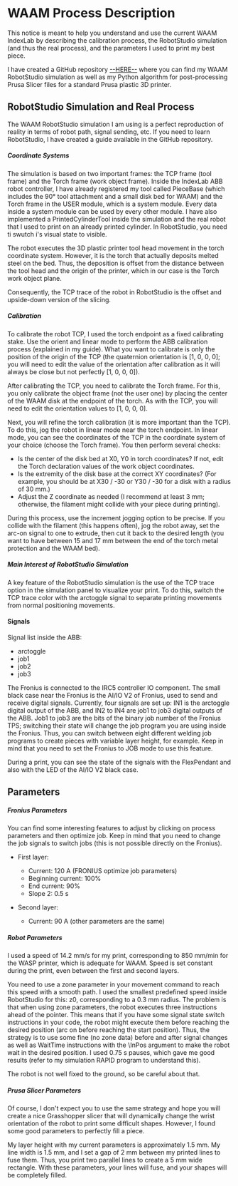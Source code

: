 # WAAM Process Description

This notice is meant to help you understand and use the current WAAM IndexLab by describing the calibration process, the RobotStudio simulation (and thus the real process), and the parameters I used to print my best piece.

I have created a GitHub repository [--HERE--](https://github.com/ThibaultCourtois/Internship-2023-2024/tree/main) where you can find my WAAM RobotStudio simulation as well as my Python algorithm for post-processing Prusa Slicer files for a standard Prusa plastic 3D printer.

## RobotStudio Simulation and Real Process

The WAAM RobotStudio simulation I am using is a perfect reproduction of reality in terms of robot path, signal sending, etc. If you need to learn RobotStudio, I have created a guide available in the GitHub repository.

##### Coordinate Systems

The simulation is based on two important frames: the TCP frame (tool frame) and the Torch frame (work object frame). Inside the IndexLab ABB robot controller, I have already registered my tool called PieceBase (which includes the 90° tool attachment and a small disk bed for WAAM) and the Torch frame in the USER module, which is a system module. Every data inside a system module can be used by every other module. I have also implemented a PrintedCylinderTool inside the simulation and the real robot that I used to print on an already printed cylinder. In RobotStudio, you need ti swutch i's visual state to visible.

The robot executes the 3D plastic printer tool head movement in the torch coordinate system. However, it is the torch that actually deposits melted steel on the bed. Thus, the deposition is offset from the distance between the tool head and the origin of the printer, which in our case is the Torch work object plane.

Consequently, the TCP trace of the robot in RobotStudio is the offset and upside-down version of the slicing.

##### Calibration

To calibrate the robot TCP, I used the torch endpoint as a fixed calibrating stake. Use the orient and linear mode to perform the ABB calibration process (explained in my guide). What you want to calibrate is only the position of the origin of the TCP (the quaternion orientation is [1, 0, 0, 0]; you will need to edit the value of the orientation after calibration as it will always be close but not perfectly [1, 0, 0, 0]).

After calibrating the TCP, you need to calibrate the Torch frame. For this, you only calibrate the object frame (not the user one) by placing the center of the WAAM disk at the endpoint of the torch. As with the TCP, you will need to edit the orientation values to [1, 0, 0, 0].

Next, you will refine the torch calibration (it is more important than the TCP). To do this, jog the robot in linear mode near the torch endpoint. In linear mode, you can see the coordinates of the TCP in the coordinate system of your choice (choose the Torch frame). You then perform several checks:
- Is the center of the disk bed at X0, Y0 in torch coordinates? If not, edit the Torch declaration values of the work object coordinates.
- Is the extremity of the disk base at the correct XY coordinates? (For example, you should be at X30 / -30 or Y30 / -30 for a disk with a radius of 30 mm.)
- Adjust the Z coordinate as needed (I recommend at least 3 mm; otherwise, the filament might collide with your piece during printing).

During this process, use the increment jogging option to be precise. If you collide with the filament (this happens often), jog the robot away, set the arc-on signal to one to extrude, then cut it back to the desired length (you want to have between 15 and 17 mm between the end of the torch metal protection and the WAAM bed).

##### Main Interest of RobotStudio Simulation

A key feature of the RobotStudio simulation is the use of the TCP trace option in the simulation panel to visualize your print. To do this, switch the TCP trace color with the arctoggle signal to separate printing movements from normal positioning movements.

#### Signals

Signal list inside the ABB:
- arctoggle
- job1
- job2
- job3

The Fronius is connected to the IRC5 controller IO component. The small black case near the Fronius is the AI/IO V2 of Fronius, used to send and receive digital signals. Currently, four signals are set up: IN1 is the arctoggle digital output of the ABB, and IN2 to IN4 are job1 to job3 digital outputs of the ABB. Job1 to job3 are the bits of the binary job number of the Fronius TPS; switching their state will change the job program you are using inside the Fronius. Thus, you can switch between eight different welding job programs to create pieces with variable layer height, for example. Keep in mind that you need to set the Fronius to JOB mode to use this feature.

During a print, you can see the state of the signals with the FlexPendant and also with the LED of the AI/IO V2 black case.

## Parameters

##### Fronius Parameters

You can find some interesting features to adjust by clicking on process parameters and then optimize job. Keep in mind that you need to change the job signals to switch jobs (this is not possible directly on the Fronius).

- First layer:
  - Current: 120 A (FRONIUS optimize job parameters)
  - Beginning current: 100%
  - End current: 90%
  - Slope 2: 0.5 s

- Second layer:
  - Current: 90 A (other parameters are the same)

##### Robot Parameters

I used a speed of 14.2 mm/s for my print, corresponding to 850 mm/min for the WASP printer, which is adequate for WAAM. Speed is set constant during the print, even between the first and second layers.

You need to use a zone parameter in your movement command to reach this speed with a smooth path. I used the smallest predefined speed inside RobotStudio for this: z0, corresponding to a 0.3 mm radius. The problem is that when using zone parameters, the robot executes three instructions ahead of the pointer. This means that if you have some signal state switch instructions in your code, the robot might execute them before reaching the desired position (arc on before reaching the start position). Thus, the strategy is to use some fine (no zone data) before and after signal changes as well as WaitTime instructions with the \InPos argument to make the robot wait in the desired position. I used 0.75 s pauses, which gave me good results (refer to my simulation RAPID program to understand this).

The robot is not well fixed to the ground, so be careful about that.

##### Prusa Slicer Parameters

Of course, I don't expect you to use the same strategy and hope you will create a nice Grasshopper slicer that will dynamically change the wrist orientation of the robot to print some difficult shapes. However, I found some good parameters to perfectly fill a piece.

My layer height with my current parameters is approximately 1.5 mm. My line width is 1.5 mm, and I set a gap of 2 mm between my printed lines to fuse them. Thus, you print two parallel lines to create a 5 mm wide rectangle. With these parameters, your lines will fuse, and your shapes will be completely filled.
